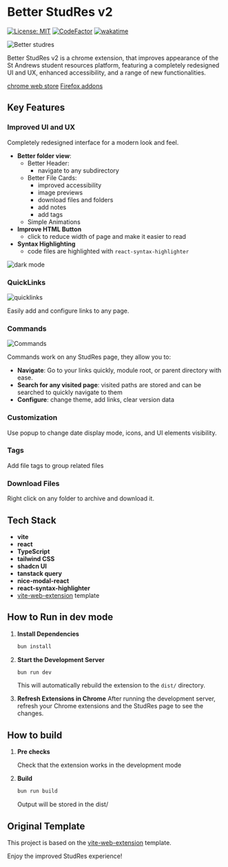 # Better StudRes v2

[![License: MIT](https://img.shields.io/badge/License-MIT-yellow.svg)](https://opensource.org/licenses/MIT)
[![CodeFactor](https://www.codefactor.io/repository/github/herobread/better-studres-v2/badge)](https://www.codefactor.io/repository/github/herobread/better-studres-v2)
[![wakatime](https://wakatime.com/badge/user/9572a36f-d8ee-4307-9f1b-ae487130d025/project/018eb88f-13da-4546-a0fb-cc9693bcb2be.svg)](https://wakatime.com/badge/user/9572a36f-d8ee-4307-9f1b-ae487130d025/project/018eb88f-13da-4546-a0fb-cc9693bcb2be)

![Better studres](https://github.com/Herobread/better-studres-v2/assets/52717777/b352a9ed-3bac-47c0-a058-f4af46984282)

Better StudRes v2 is a chrome extension, that improves appearance of the St Andrews student resources platform, featuring a completely redesigned UI and UX, enhanced accessibility, and a range of new functionalities.

[chrome web store](https://chromewebstore.google.com/detail/better-studres/kamnhbpjhhhjlbandgpngdnplledombg)
[Firefox addons](https://addons.mozilla.org/en-GB/firefox/addon/better-studres/)

## Key Features

### Improved UI and UX

Completely redesigned interface for a modern look and feel.

- **Better folder view**:
  - Better Header:
    - navigate to any subdirectory
  - Better File Cards:
    - improved accessibility
    - image previews
    - download files and folders
    - add notes
    - add tags
  - Simple Animations
- **Improve HTML Button**
  - click to reduce width of page and make it easier to read
- **Syntax Highlighting**
  - code files are highlighted with `react-syntax-highlighter`

![dark mode](https://github.com/Herobread/better-studres-v2/assets/52717777/0624c561-1491-474d-b83f-41956bde1075)

### QuickLinks

![quicklinks](https://github.com/Herobread/better-studres-v2/assets/52717777/a3401d2a-5109-4b53-9400-e52fcdc889e5)

Easily add and configure links to any page.

### Commands

![Commands](https://github.com/Herobread/better-studres-v2/assets/52717777/341a4186-c191-4878-a8e8-3a9decaf29e9)

Commands work on any StudRes page, they allow you to:

- **Navigate**: Go to your links quickly, module root, or parent directory with ease.
- **Search for any visited page**: visited paths are stored and can be searched to quickly navigate to them
- **Configure**: change theme, add links, clear version data

### Customization

Use popup to change date display mode, icons, and UI elements visibility.

### Tags

Add file tags to group related files

### Download Files

Right click on any folder to archive and download it.

## Tech Stack

- **vite**
- **react**
- **TypeScript**
- **tailwind CSS**
- **shadcn UI**
- **tanstack query**
- **nice-modal-react**
- **react-syntax-highlighter**
- [vite-web-extension](https://github.com/JohnBra/vite-web-extension) template

## How to Run in dev mode

1. **Install Dependencies**

    ```bash
    bun install
    ```

2. **Start the Development Server**

    ```bash
    bun run dev
    ```

    This will automatically rebuild the extension to the `dist/` directory.

3. **Refresh Extensions in Chrome**
   After running the development server, refresh your Chrome extensions and the StudRes page to see the changes.

## How to build

1. **Pre checks**

    Check that the extension works in the development mode

2. **Build**

    ```bash
    bun run build
    ```

    Output will be stored in the dist/

## Original Template

This project is based on the [vite-web-extension](https://github.com/JohnBra/vite-web-extension) template.

Enjoy the improved StudRes experience!

